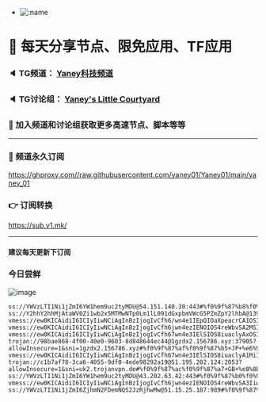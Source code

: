 +   ![:name](https://count.getloli.com/get/@yaney01?theme=gelbooru-h)

# 🚀 每天分享节点、限免应用、TF应用
### 🔈 TG频道： [Yaney科技频道](https://t.me/yaney_01) 
### 🔈 TG讨论组： [Yaney's Little Courtyard](https://t.me/+caB8IkK7JvMzM2I1)
### 🔔 加入频道和讨论组获取更多高速节点、脚本等等  
***
### 🔗  频道永久订阅
   https://ghproxy.com//raw.githubusercontent.com/yaney01/Yaney01/main/yaney_01
### 👉  订阅转换
   https://sub.v1.mk/
***
#### 建议每天更新下订阅
### 今日尝鲜
![image](https://github.com/yaney01/Yaney01/assets/53202722/3190f2ff-4e97-4879-9ad7-530565ab2bb2) 

```
ss://YWVzLTI1Ni1jZmI6YW1hem9uc2tyMDU@54.151.140.30:443#%f0%9f%87%b8%f0%9f%87%ac+SG+%e6%96%b0%e5%8a%a0%e5%9d%a1+5
ss://Y2hhY2hhMjAtaWV0Zi1wb2x5MTMwNTp0Lm1lL091dGxpbmVWcG5PZmZpY2lhbA@139.162.115.158:8080#%f0%9f%87%af%f0%9f%87%b5+JP+%e6%97%a5%e6%9c%ac+55
vmess://ew0KICAidiI6ICIyIiwNCiAgInBzIjogIvCfh6/wn4e1IEpQIOaXpeacrCA1OSIsDQogICJhZGQiOiAiMTAzLjg4LjQ3LjE4NSIsDQogICJwb3J0IjogIjQ0MyIsDQogICJpZCI6ICJhNzgzMjMwYi1jZDY2LTQ0OTItOTUxNy03ZjZjZjU2OWUxYzkiLA0KICAiYWlkIjogIjAiLA0KICAic2N5IjogImF1dG8iLA0KICAibmV0IjogIndzIiwNCiAgInR5cGUiOiAibm9uZSIsDQogICJob3N0IjogImpwLmt4a2luZy5ldS5vcmciLA0KICAicGF0aCI6ICIvdm0/ZWQ9MjA0OCIsDQogICJ0bHMiOiAidGxzIiwNCiAgInNuaSI6ICIiDQp9
vmess://ew0KICAidiI6ICIyIiwNCiAgInBzIjogIvCfh6jwn4ezIENOIOS4reWbvSA2MSIsDQogICJhZGQiOiAibWYxMWZ4Lm1pY2xvdWQuYnV6eiIsDQogICJwb3J0IjogIjQ2MDExIiwNCiAgImlkIjogImU1NmM0M2ZkLTFjZWItNDU2NS1iYTdkLWRhMDE1MGQ4YzE4YSIsDQogICJhaWQiOiAiMCIsDQogICJzY3kiOiAiYXV0byIsDQogICJuZXQiOiAid3MiLA0KICAidHlwZSI6ICJub25lIiwNCiAgImhvc3QiOiAibWYxMWZ4Lm1pY2xvdWQuYnV6eiIsDQogICJwYXRoIjogIi96aC1jbiIsDQogICJ0bHMiOiAiIiwNCiAgInNuaSI6ICIiDQp9
vmess://ew0KICAidiI6ICIyIiwNCiAgInBzIjogIvCfh67wn4e3IElSIOS8iuaclyAxOSIsDQogICJhZGQiOiAiNzguMzkuNTYuNyIsDQogICJwb3J0IjogIjE3NjgxIiwNCiAgImlkIjogImQ1OTgyYmQ0LWQ3NGMtNDNiNi05ZGMyLWI0MmJlMWNjOTIyMyIsDQogICJhaWQiOiAiMCIsDQogICJzY3kiOiAiYXV0byIsDQogICJuZXQiOiAidGNwIiwNCiAgInR5cGUiOiAibm9uZSIsDQogICJob3N0IjogIiIsDQogICJwYXRoIjogIiIsDQogICJ0bHMiOiAiIiwNCiAgInNuaSI6ICIiDQp9
trojan://98bae868-4f00-40e0-9603-8d848644ec44@1gzdx2.156786.xyz:37905?allowInsecure=1&sni=1gzdx2.156786.xyz#%f0%9f%87%af%f0%9f%87%b5+JP+%e6%97%a5%e6%9c%ac+34
vmess://ew0KICAidiI6ICIyIiwNCiAgInBzIjogIvCfh67wn4e3IElSIOS8iuaclyA1MiIsDQogICJhZGQiOiAiNzguMzkuNTYuNyIsDQogICJwb3J0IjogIjM4NTY2IiwNCiAgImlkIjogImVhOGNiNTc0LTE3M2YtNDMwMC1jOTI0LWNjOWUxNzY4NzAzMSIsDQogICJhaWQiOiAiMCIsDQogICJzY3kiOiAiYXV0byIsDQogICJuZXQiOiAidGNwIiwNCiAgInR5cGUiOiAibm9uZSIsDQogICJob3N0IjogIiIsDQogICJwYXRoIjogIiIsDQogICJ0bHMiOiAiIiwNCiAgInNuaSI6ICIiDQp9
trojan://c1b7af78-3ca6-4055-9df0-4ede98292a19@51.195.202.124:2053?allowInsecure=1&sni=uk2.trojanvpn.de#%f0%9f%87%ac%f0%9f%87%a7+GB+%e8%8b%b1%e5%9b%bd+44
ss://YWVzLTI1Ni1jZmI6YW1hem9uc2tyMDU@43.202.63.42:443#%f0%9f%87%b0%f0%9f%87%b7+KR+%e9%9f%a9%e5%9b%bd+13
vmess://ew0KICAidiI6ICIyIiwNCiAgInBzIjogIvCfh6jwn4ezIENOIOS4reWbvSA3IiwNCiAgImFkZCI6ICIxODMuMjMzLjE4Ny4yMzMiLA0KICAicG9ydCI6ICI0OTU1MyIsDQogICJpZCI6ICI3NzBlZTczMC0yNDUwLTRlM2MtYTZjNi0zOTMyYmQzMmFmYmQiLA0KICAiYWlkIjogIjY0IiwNCiAgInNjeSI6ICJhdXRvIiwNCiAgIm5ldCI6ICJ0Y3AiLA0KICAidHlwZSI6ICJub25lIiwNCiAgImhvc3QiOiAiIiwNCiAgInBhdGgiOiAiIiwNCiAgInRscyI6ICIiLA0KICAic25pIjogIiINCn0=
ss://YWVzLTI1Ni1jZmI6ZjhmN2FDemNQS2JzRjhwMw@51.15.25.187:989#%f0%9f%87%b3%f0%9f%87%b1+NL+%e8%8d%b7%e5%85%b0+35
